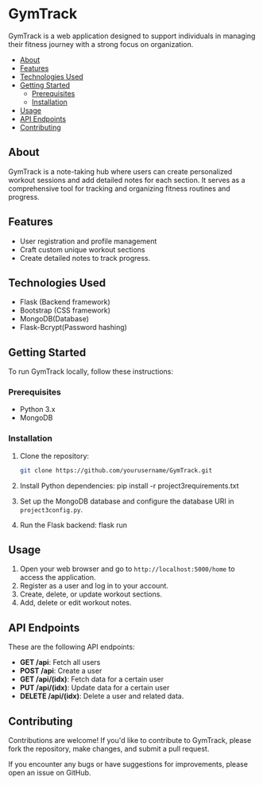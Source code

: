 # GymTrack

GymTrack is a web application designed to support individuals in managing their fitness journey with a strong focus on organization.

- [About](#about)
- [Features](#features)
- [Technologies Used](#technologies-used)
- [Getting Started](#getting-started)
  - [Prerequisites](#prerequisites)
  - [Installation](#installation)
- [Usage](#usage)
- [API Endpoints](#api-endpoints)
- [Contributing](#contributing)

## About

GymTrack is a note-taking hub where users can create personalized workout sessions and add detailed notes for each section. It serves as a comprehensive tool for tracking and organizing fitness routines and progress.

## Features

- User registration and profile management
- Craft custom unique workout sections
- Create detailed notes to track progress.

## Technologies Used
- Flask (Backend framework)
- Bootstrap (CSS framework)
- MongoDB(Database)
- Flask-Bcrypt(Password hashing)

## Getting Started

To run GymTrack locally, follow these instructions:

### Prerequisites

- Python 3.x
- MongoDB

### Installation

1. Clone the repository:

   ```bash
   git clone https://github.com/yourusername/GymTrack.git

2. Install Python dependencies:
pip install -r project3requirements.txt

3. Set up the MongoDB database and configure the database URI in `project3config.py`.

4. Run the Flask backend:
   flask run

## Usage

1. Open your web browser and go to `http://localhost:5000/home` to access the application.
2. Register as a user and log in to your account.
3. Create, delete, or update workout sections.
4. Add, delete or edit workout notes.


## API Endpoints

These are the following API endpoints:

- **GET /api**: Fetch all users
- **POST /api**: Create a user
- **GET /api/(idx)**: Fetch data for a certain user
- **PUT /api/(idx)**: Update data for a certain user
- **DELETE /api/(idx)**: Delete a user and related data.

## Contributing
Contributions are welcome! If you'd like to contribute to GymTrack, please fork the repository, make changes, and submit a pull request.

If you encounter any bugs or have suggestions for improvements, please open an issue on GitHub.

   



